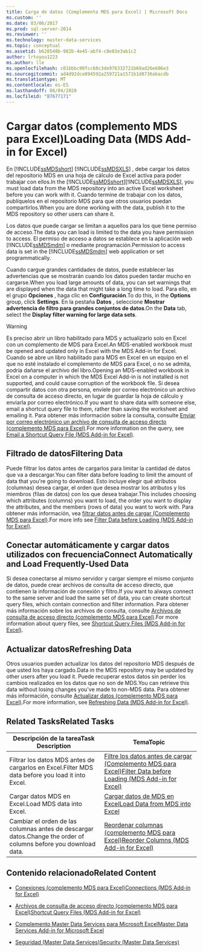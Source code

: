 ```yaml
---
title: Carga de datos (Complemento MDS para Excel) | Microsoft Docs
ms.custom: ''
ms.date: 03/06/2017
ms.prod: sql-server-2014
ms.reviewer: ''
ms.technology: master-data-services
ms.topic: conceptual
ms.assetid: b628548b-982b-4e45-abf4-c8e83e3ab1c2
author: lrtoyou1223
ms.author: lle
ms.openlocfilehash: c01bbbc90fcc68c3de976332721b69ad26e606e3
ms.sourcegitcommit: ad4d92dce894592a259721a1571b1d8736abacdb
ms.translationtype: MT
ms.contentlocale: es-ES
ms.lasthandoff: 08/04/2020
ms.locfileid: "87677171"
---
```

# <a name="loading-data-mds-add-in-for-excel"></a><span data-ttu-id="d388d-102">Cargar datos (complemento MDS para Excel)</span><span class="sxs-lookup"><span data-stu-id="d388d-102">Loading Data (MDS Add-in for Excel)</span></span>
  <span data-ttu-id="d388d-103">En [!INCLUDE[ssMDSshort](../../includes/ssmdsshort-md.md)] [!INCLUDE[ssMDSXLS](../../includes/ssmdsxls-md.md)] , debe cargar los datos del repositorio MDS en una hoja de cálculo de Excel activa para poder trabajar con ellos.</span><span class="sxs-lookup"><span data-stu-id="d388d-103">In the [!INCLUDE[ssMDSshort](../../includes/ssmdsshort-md.md)][!INCLUDE[ssMDSXLS](../../includes/ssmdsxls-md.md)], you must load data from the MDS repository into an active Excel worksheet before you can work with it.</span></span> <span data-ttu-id="d388d-104">Cuando termine de trabajar con los datos, publíquelos en el repositorio MDS para que otros usuarios puedan compartirlos.</span><span class="sxs-lookup"><span data-stu-id="d388d-104">When you are done working with the data, publish it to the MDS repository so other users can share it.</span></span>  
  
 <span data-ttu-id="d388d-105">Los datos que puede cargar se limitan a aquellos para los que tiene permiso de acceso.</span><span class="sxs-lookup"><span data-stu-id="d388d-105">The data you can load is limited to the data you have permission to access.</span></span> <span data-ttu-id="d388d-106">El permiso de acceso a datos se establece en la aplicación web [!INCLUDE[ssMDSmdm](../../includes/ssmdsmdm-md.md)] o mediante programación.</span><span class="sxs-lookup"><span data-stu-id="d388d-106">Permission to access data is set in the [!INCLUDE[ssMDSmdm](../../includes/ssmdsmdm-md.md)] web application or set programmatically.</span></span>  
  
 <span data-ttu-id="d388d-107">Cuando cargue grandes cantidades de datos, puede establecer las advertencias que se mostrarán cuando los datos pueden tardar mucho en cargarse.</span><span class="sxs-lookup"><span data-stu-id="d388d-107">When you load large amounts of data, you can set warnings that are displayed when the data that might take a long time to load.</span></span> <span data-ttu-id="d388d-108">Para ello, en el grupo **Opciones** , haga clic en **Configuración**.</span><span class="sxs-lookup"><span data-stu-id="d388d-108">To do this, in the **Options** group, click **Settings**.</span></span> <span data-ttu-id="d388d-109">En la pestaña **Datos** , seleccione **Mostrar advertencia de filtro para grandes conjuntos de datos**.</span><span class="sxs-lookup"><span data-stu-id="d388d-109">On the **Data** tab, select the **Display filter warning for large data sets**.</span></span>  
  
> [!WARNING]  
>  <span data-ttu-id="d388d-110">Es preciso abrir un libro habilitado para MDS y actualizarlo solo en Excel con un complemento de MDS para Excel.</span><span class="sxs-lookup"><span data-stu-id="d388d-110">An MDS-enabled workbook must be opened and updated only in Excel with the MDS Add-in for Excel.</span></span> <span data-ttu-id="d388d-111">Cuando se abre un libro habilitado para MDS en Excel en un equipo en el que no esté instalado el complemento de MDS para Excel, o no se admita, podría dañarse el archivo del libro.</span><span class="sxs-lookup"><span data-stu-id="d388d-111">Opening an MDS-enabled workbook in Excel on a computer in which the MDS Excel Add-in is not installed is not supported, and could cause corruption of the workbook file.</span></span> <span data-ttu-id="d388d-112">Si desea compartir datos con otra persona, envíele por correo electrónico un archivo de consulta de acceso directo, en lugar de guardar la hoja de cálculo y enviarla por correo electrónico.</span><span class="sxs-lookup"><span data-stu-id="d388d-112">If you want to share data with someone else, email a shortcut query file to them, rather than saving the worksheet and emailing it.</span></span> <span data-ttu-id="d388d-113">Para obtener más información sobre la consulta, consulte [Enviar por correo electrónico un archivo de consulta de acceso directo &#40;complemento MDS para Excel&#41;](email-a-shortcut-query-file-mds-add-in-for-excel.md).</span><span class="sxs-lookup"><span data-stu-id="d388d-113">For more information on the query, see [Email a Shortcut Query File &#40;MDS Add-in for Excel&#41;](email-a-shortcut-query-file-mds-add-in-for-excel.md).</span></span>  
  
## <a name="filtering-data"></a><span data-ttu-id="d388d-114">Filtrado de datos</span><span class="sxs-lookup"><span data-stu-id="d388d-114">Filtering Data</span></span>  
 <span data-ttu-id="d388d-115">Puede filtrar los datos antes de cargarlos para limitar la cantidad de datos que va a descargar.</span><span class="sxs-lookup"><span data-stu-id="d388d-115">You can filter data before loading to limit the amount of data that you're going to download.</span></span> <span data-ttu-id="d388d-116">Esto incluye elegir qué atributos (columnas) desea cargar, el orden que desea mostrar los atributos y los miembros (filas de datos) con los que desea trabajar.</span><span class="sxs-lookup"><span data-stu-id="d388d-116">This includes choosing which attributes (columns) you want to load, the order you want to display the attributes, and the members (rows of data) you want to work with.</span></span> <span data-ttu-id="d388d-117">Para obtener más información, vea [filtrar datos antes de cargar &#40;Complemento MDS para Excel&#41;](filter-data-before-exporting-mds-add-in-for-excel.md).</span><span class="sxs-lookup"><span data-stu-id="d388d-117">For more info see [Filter Data before Loading &#40;MDS Add-in for Excel&#41;](filter-data-before-exporting-mds-add-in-for-excel.md).</span></span>  
  
## <a name="connect-automatically-and-load-frequently-used-data"></a><span data-ttu-id="d388d-118">Conectar automáticamente y cargar datos utilizados con frecuencia</span><span class="sxs-lookup"><span data-stu-id="d388d-118">Connect Automatically and Load Frequently-Used Data</span></span>  
 <span data-ttu-id="d388d-119">Si desea conectarse al mismo servidor y cargar siempre el mismo conjunto de datos, puede crear archivos de consulta de acceso directo, que contienen la información de conexión y filtro.</span><span class="sxs-lookup"><span data-stu-id="d388d-119">If you want to always connect to the same server and load the same set of data, you can create shortcut query files, which contain connection and filter information.</span></span> <span data-ttu-id="d388d-120">Para obtener más información sobre los archivos de consulta, consulte [Archivos de consulta de acceso directo &#40;complemento MDS para Excel&#41;](shortcut-query-files-mds-add-in-for-excel.md).</span><span class="sxs-lookup"><span data-stu-id="d388d-120">For more information about query files, see [Shortcut Query Files &#40;MDS Add-in for Excel&#41;](shortcut-query-files-mds-add-in-for-excel.md).</span></span>  
  
## <a name="refreshing-data"></a><span data-ttu-id="d388d-121">Actualizar datos</span><span class="sxs-lookup"><span data-stu-id="d388d-121">Refreshing Data</span></span>  
 <span data-ttu-id="d388d-122">Otros usuarios pueden actualizar los datos del repositorio MDS después de que usted los haya cargado.</span><span class="sxs-lookup"><span data-stu-id="d388d-122">Data in the MDS repository may be updated by other users after you load it.</span></span> <span data-ttu-id="d388d-123">Puede recuperar estos datos sin perder los cambios realizados en los datos que no son de MDS.</span><span class="sxs-lookup"><span data-stu-id="d388d-123">You can retrieve this data without losing changes you've made to non-MDS data.</span></span> <span data-ttu-id="d388d-124">Para obtener más información, consulte [Actualizar datos &#40;complemento MDS para Excel&#41;](refreshing-data-mds-add-in-for-excel.md).</span><span class="sxs-lookup"><span data-stu-id="d388d-124">For more information, see [Refreshing Data &#40;MDS Add-in for Excel&#41;](refreshing-data-mds-add-in-for-excel.md).</span></span>  
  
## <a name="related-tasks"></a><span data-ttu-id="d388d-125">Related Tasks</span><span class="sxs-lookup"><span data-stu-id="d388d-125">Related Tasks</span></span>  
  
|<span data-ttu-id="d388d-126">Descripción de la tarea</span><span class="sxs-lookup"><span data-stu-id="d388d-126">Task Description</span></span>|<span data-ttu-id="d388d-127">Tema</span><span class="sxs-lookup"><span data-stu-id="d388d-127">Topic</span></span>|  
|----------------------|-----------|  
|<span data-ttu-id="d388d-128">Filtrar los datos MDS antes de cargarlos en Excel.</span><span class="sxs-lookup"><span data-stu-id="d388d-128">Filter MDS data before you load it into Excel.</span></span>|[<span data-ttu-id="d388d-129">Filtre los datos antes de cargar &#40;Complemento MDS para Excel&#41;</span><span class="sxs-lookup"><span data-stu-id="d388d-129">Filter Data before Loading &#40;MDS Add-in for Excel&#41;</span></span>](filter-data-before-exporting-mds-add-in-for-excel.md)|  
|<span data-ttu-id="d388d-130">Cargar datos MDS en Excel.</span><span class="sxs-lookup"><span data-stu-id="d388d-130">Load MDS data into Excel.</span></span>|[<span data-ttu-id="d388d-131">Cargar datos de MDS en Excel</span><span class="sxs-lookup"><span data-stu-id="d388d-131">Load Data from MDS into Excel</span></span>](export-data-to-excel-from-master-data-services.md)|  
|<span data-ttu-id="d388d-132">Cambiar el orden de las columnas antes de descargar datos.</span><span class="sxs-lookup"><span data-stu-id="d388d-132">Change the order of columns before you download data.</span></span>|[<span data-ttu-id="d388d-133">Reordenar columnas &#40;complemento MDS para Excel&#41;</span><span class="sxs-lookup"><span data-stu-id="d388d-133">Reorder Columns &#40;MDS Add-in for Excel&#41;</span></span>](reorder-columns-mds-add-in-for-excel.md)|  
  
## <a name="related-content"></a><span data-ttu-id="d388d-134">Contenido relacionado</span><span class="sxs-lookup"><span data-stu-id="d388d-134">Related Content</span></span>  
  
-   [<span data-ttu-id="d388d-135">Conexiones &#40;complemento MDS para Excel&#41;</span><span class="sxs-lookup"><span data-stu-id="d388d-135">Connections &#40;MDS Add-in for Excel&#41;</span></span>](connections-mds-add-in-for-excel.md)  
  
-   [<span data-ttu-id="d388d-136">Archivos de consulta de acceso directo &#40;complemento MDS para Excel&#41;</span><span class="sxs-lookup"><span data-stu-id="d388d-136">Shortcut Query Files &#40;MDS Add-in for Excel&#41;</span></span>](shortcut-query-files-mds-add-in-for-excel.md)  
  
-   [<span data-ttu-id="d388d-137">Complemento Master Data Services para Microsoft Excel</span><span class="sxs-lookup"><span data-stu-id="d388d-137">Master Data Services Add-in for Microsoft Excel</span></span>](master-data-services-add-in-for-microsoft-excel.md)  
  
-   [<span data-ttu-id="d388d-138">Seguridad &#40;Master Data Services&#41;</span><span class="sxs-lookup"><span data-stu-id="d388d-138">Security &#40;Master Data Services&#41;</span></span>](../security-master-data-services.md)  
  
  
